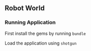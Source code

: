 ## Robot World

### Running Application

First install the gems by running `bundle`

Load the application using `shotgun`
